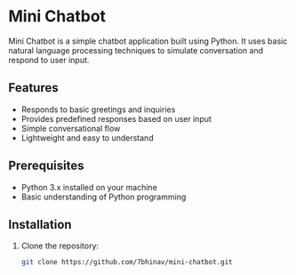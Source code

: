 # Mini Chatbot

Mini Chatbot is a simple chatbot application built using Python. It uses basic natural language processing techniques to simulate conversation and respond to user input.

## Features

- Responds to basic greetings and inquiries
- Provides predefined responses based on user input
- Simple conversational flow
- Lightweight and easy to understand

## Prerequisites

- Python 3.x installed on your machine
- Basic understanding of Python programming

## Installation

1. Clone the repository:
   ```bash
   git clone https://github.com/7bhinav/mini-chatbot.git
